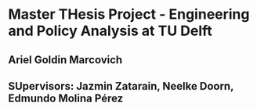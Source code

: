 # Master THesis Project - Engineering and Policy Analysis at TU Delft
## Ariel Goldin Marcovich
## SUpervisors: Jazmin Zatarain, Neelke Doorn, Edmundo Molina Pérez

